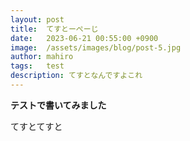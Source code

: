 ```yaml
---
layout: post
title:  てすとーぺーじ
date:   2023-06-21 00:55:00 +0900
image:  /assets/images/blog/post-5.jpg
author: mahiro
tags:   test
description: てすとなんですよこれ
---
```


**テストで書いてみました**

てすとてすと